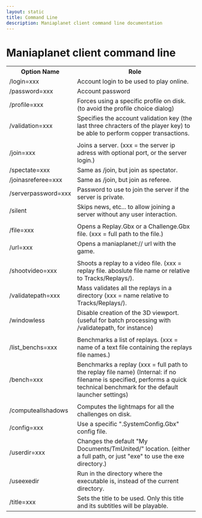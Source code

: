 ```yaml
---
layout: static
title: Command Line
description: Maniaplanet client command line documentation
---
```


Maniaplanet client command line
===============================

<table>
  <tr>
    <th>Option Name</th><th>Role</th>
  </tr>
  <tr>
    <td>/login=xxx</td><td>Account login to be used to play online.</td>
  </tr>
  <tr>
    <td>/password=xxx</td><td>Account password</td>
  </tr>
  <tr>
    <td>/profile=xxx</td><td>Forces using a specific profile on disk. (to avoid the profile choice dialog)</td>
  </tr>
  <tr>
    <td>/validation=xxx</td><td>Specifies the account validation key (the last three chracters of the player key) to be able to perform copper transactions.</td>
  </tr>
  <tr>
	<td colspan="2"></td>
  </tr>
  <tr>
	<td>/join=xxx</td><td>Joins a server. (xxx = the server ip adress with optional port, or the server login.)</td>
  </tr>
  <tr>
	<td>/spectate=xxx</td><td>Same as /join, but join as spectator.</td>
  </tr>
  <tr>
	<td>/joinasreferee=xxx</td><td>Same as /join, but join as referee.</td>
  </tr>
  <tr>
	<td>/serverpassword=xxx</td><td>Password to use to join the server if the server is private.</td>
  </tr>
  <tr>
	<td>/silent</td><td>Skips news, etc... to allow joining a server without any user interaction.</td>
  </tr>
  <tr>
	<td colspan="2"></td>
  </tr>
  <tr>
	<td>/file=xxx</td><td>Opens a Replay.Gbx or a Challenge.Gbx file. (xxx = full path to the file.)</td>
  </tr>
  <tr>
	<td>/url=xxx</td><td>Opens a maniaplanet:// url with the game.</td>
  </tr>
  <tr>
	<td colspan="2"></td>
  </tr>
  <tr>
	<td>/shootvideo=xxx</td><td>Shoots a replay to a video file. (xxx = replay file. aboslute file name or relative to Tracks/Replays/).</td>
  </tr>
  <tr>
	<td>/validatepath=xxx</td><td>Mass validates all the replays in a directory (xxx = name relative to Tracks/Replays/).</td>
  </tr>
  <tr>
	<td>/windowless</td><td>Disable creation of the 3D viewport. (useful for batch processing with /validatepath, for instance)</td>
  </tr>
  <tr>
	<td colspan="2"></td>
  </tr>
  <tr>
	<td>/list_benchs=xxx</td><td>Benchmarks a list of replays. (xxx = name of a text file containing the replays file names.)</td>
  </tr>
  <tr>
	<td>/bench=xxx</td><td>Benchmarks a replay (xxx = full path to the replay file name) (Internal: if no filename is specified, performs a quick technical benchmark for the default launcher settings)</td>
  </tr>
  <tr>
	<td colspan="2"></td>
  </tr>
  <tr>
	<td>/computeallshadows</td><td>Computes the lightmaps for all the challenges on disk.</td>
  </tr>
  <tr>
	<td>/config=xxx</td><td>Use a specific ".SystemConfig.Gbx" config file.</td>
  </tr>
  <tr>
	<td>/userdir=xxx</td><td>Changes the default "My Documents/TmUnited/" location. (either a full path, or just "exe" to use the exe directory.)</td>
  </tr>
  <tr>
	<td>/useexedir</td><td>Run in the directory where the executable is, instead of the current directory.</td>
  </tr>
  <tr>
	<td>/title=xxx</td><td>Sets the title to be used. Only this title and its subtitles will be playable.</td>
  </tr>
</table>